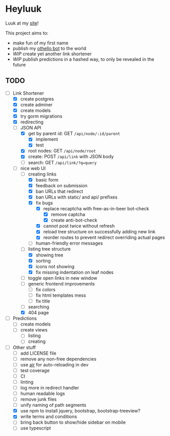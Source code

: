 
# Heyluuk

Luuk at my [site](https://heylu.uk/)!

This project aims to:
* make fun of my first name
* publish my [othello bot](https://heylu.uk/at/dots) to the world
* _WIP_ create yet another link shortener
* _WIP_ publish predictions in a hashed way, to only be revealed in the future


## TODO

- [ ] Link Shortener
    - [x] create postgres
    - [x] create adminer
    - [x] create models
    - [x] try gorm migrations
    - [x] redirecting
    - [ ] JSON API
        - [x] get by parent id: GET `/api/node/:id/parent`
            - [x] implement
            - [x] test
        - [x] root nodes: GET `/api/node/root`
        - [x] create: POST `/api/link` with JSON body
        - [ ] search: GET `/api/link/?q=query`
    - [ ] nice web UI
        - [ ] creating links
            - [x] basic form
            - [x] feedback on submission
            - [x] ban URLs that redirect
            - [x] ban URLs with static/ and api/ prefixes
            - [x] fix bugs
                - [x] replace recaptcha with free-as-in-beer bot-check
                    - [x] remove captcha
                    - [x] create anti-bot-check
                - [x] cannot post twice without refresh
                - [x] reload tree structure on successfully adding new link
                - [x] reorder routes to prevent redirect overriding actual pages
            - [ ] human-friendly error messages
        - [ ] listing tree structure
            - [x] showing tree
            - [x] sorting
            - [x] icons not showing
            - [x] fix missing indentation on leaf nodes
        - [ ] toggle open links in new window
        - [ ] generic frontend improvements
            - [ ] fix colors
            - [ ] fix html templates mess
            - [ ] fix title
        - [ ] searching
        - [x] 404 page

- [ ] Predictions
    - [ ] create models
    - [ ] create views
        - [ ] listing
        - [ ] creating

- [ ] Other stuff
    - [ ] add LICENSE file
    - [ ] remove any non-free dependencies
    - [ ] use [air](https://github.com/cosmtrek/air) for auto-reloading in dev
    - [ ] test coverage
    - [ ] CI
    - [ ] linting
    - [ ] log more in redirect handler
    - [ ] human readable logs
    - [ ] remove junk files
    - [ ] unify naming of path segments
    - [x] use npm to install jquery, bootstrap, bootstrap-treeview?
    - [x] write terms and conditions
    - [ ] bring back button to show/hide sidebar on mobile
    - [ ] use typescript
